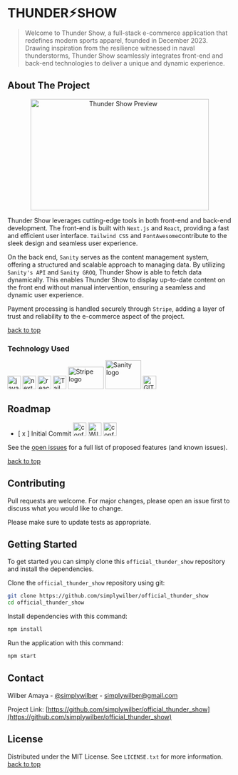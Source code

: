 # THUNDER⚡︎SHOW

<a name="readme-top"></a>

> Welcome to Thunder Show, a full-stack e-commerce application that redefines modern sports apparel, founded in December 2023. Drawing inspiration from the resilience witnessed in naval thunderstorms, Thunder Show seamlessly integrates front-end and back-end technologies to deliver a unique and dynamic experience.

## About The Project

<p style="text-align: center;">
<Image src="https://media.giphy.com/media/qJjn2hA5UyAiGMJJU0/giphy.gif" width="400" height="250" alt="Thunder Show Preview"/>
</p>

Thunder Show leverages cutting-edge tools in both front-end and back-end development. The front-end is built with `Next.js` and `React`, providing a fast and efficient user interface. `Tailwind CSS` and `FontAwesome`contribute to the sleek design and seamless user experience.

On the back end, `Sanity` serves as the content management system, offering a structured and scalable approach to managing data. By utilizing `Sanity's API` and `Sanity GROQ`, Thunder Show is able to fetch data dynamically. This enables Thunder Show to display up-to-date content on the front end without manual intervention, ensuring a seamless and dynamic user experience.

Payment processing is handled securely through `Stripe`, adding a layer of trust and reliability to the e-commerce aspect of the project.

<a href="#readme-top">back to top</a>

### Technology Used

<div>
<Image src="https://user-images.githubusercontent.com/25181517/117447155-6a868a00-af3d-11eb-9cfe-245df15c9f3f.png" width="30px" height="30px" alt="javascript logo"/> 
<Image src="https://github.com/marwin1991/profile-technology-icons/assets/136815194/5f8c622c-c217-4649-b0a9-7e0ee24bd704" width="30px" height="30px" alt="next.js logo"/>
<Image src="https://user-images.githubusercontent.com/25181517/183897015-94a058a6-b86e-4e42-a37f-bf92061753e5.png" width="30px" height="30px" alt="react logo"/>
<Image src="https://user-images.githubusercontent.com/25181517/202896760-337261ed-ee92-4979-84c4-d4b829c7355d.png" width="30px" height="30px" alt="TailwindCSS logo"/>
<Image src="https://media.giphy.com/media/RdaqP3LRl0plEwfC6k/giphy.gif" width="80px" height="50px" alt="Stripe logo"/>
<Image src="https://media.giphy.com/media/DkPJTS4OE2YWGhnaZd/giphy.gif" width="80px" height="65px" alt="Sanity logo"/>
<Image src="https://user-images.githubusercontent.com/25181517/192108372-f71d70ac-7ae6-4c0d-8395-51d8870c2ef0.png" width="30px" height="30px" alt="GIT"/>
</div>

## Roadmap
<div>
<ul>
    <li>
        [ x ] Initial Commit 
        <Image src="https://media.giphy.com/media/yWI8ycaXuknOpxomyZ/giphy.gif" width="30px" height="30px" alt="confetti"/>
        <Image src="https://media.giphy.com/media/7Q7fYv7rIVQ7rvXpgB/giphy.gif" width="30px" height="30px" alt="Wilber Celebrating"/>
        <Image src="https://media.giphy.com/media/yWI8ycaXuknOpxomyZ/giphy.gif" width="30px" height="30px" alt="confetti"/>
    </li>
</ul>
</div>

See the [open issues](https://github.com/simplywilber/official_thunder_show/issues) for a full list of proposed features (and known issues).

<a href="#readme-top">back to top</a>

## Contributing

Pull requests are welcome. For major changes, please open an issue first
to discuss what you would like to change.

Please make sure to update tests as appropriate.

## Getting Started

To get started you can simply clone this `official_thunder_show` repository and install the dependencies.

Clone the `official_thunder_show` repository using git:

```bash
git clone https://github.com/simplywilber/official_thunder_show
cd official_thunder_show
```

Install dependencies with this command:

```bash
npm install
```

Run the application with this command:

```bash
npm start
```

## Contact

Wilber Amaya - [@simplywilber](https://instagram.com/simplywilber) - simplywilber@gmail.com

Project Link: [https://github.com/simplywilber/official_thunder_show](https://github.com/simplywilber/official_thunder_show)

## License

Distributed under the MIT License. See `LICENSE.txt` for more information. 
<a href="#readme-top">back to top</a>
